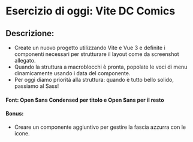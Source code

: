 # Esercizio di oggi: Vite DC Comics

## Descrizione:

- Create un nuovo progetto utilizzando Vite e Vue 3 e definite i componenti necessari per strutturare il layout come da screenshot allegato.
- Quando la struttura a macroblocchi è pronta, popolate le voci di menu dinamicamente usando i data del componente.
- Per oggi diamo priorità alla struttura: quando è tutto bello solido, passiamo al Sass!

#### Font: Open Sans Condensed per titolo e Open Sans per il resto

#### Bonus:

- Creare un componente aggiuntivo per gestire la fascia azzurra con le icone.
